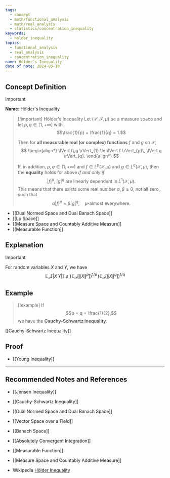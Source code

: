 ```yaml
---
tags:
  - concept
  - math/functional_analysis
  - math/real_analysis
  - statistics/concentration_inequality
keywords:
  - holder_inequality
topics:
  - functional_analysis
  - real_analysis
  - concentration_inequality
name: Hölder's Inequality
date of note: 2024-05-10
---
```


## Concept Definition

>[!important]
>**Name**:  Hölder's Inequality

>[!important] Hölder's Inequality
>Let $(\mathcal{X}, \mathscr{F}, \mu)$ be a measure space and let $p ,q \in [1, +\infty]$ with $$\frac{1}{p} + \frac{1}{q} = 1.$$
>
>Then for **all measurable real (or complex) functions** $f$ and $g$ on $\mathcal{X}$,
>$$
>\begin{align*}
> \lVert f\,g \rVert_{1} \le \lVert f \rVert_{p}\, \lVert g \rVert_{q}.   
>\end{align*}
>$$
>
>If, in addition, $p, q \in (1, +\infty)$ and $f\in L^p(\mathcal{X}, \mu)$ and $g\in L^q(\mathcal{X}, \mu)$, then the **equality** holds for above *if and only if* $$|f|^p, \; |g|^{q} \text{ are linearly dependent in } L^1(\mathcal{X}, \mu).$$ This means that there exists some real number $\alpha, \beta \ge 0,$ not all zero, such that 
>$$
>\alpha \lvert f \rvert^{p} = \beta \lvert g \rvert^{q}, \quad \mu\text{-almost everywhere.}  
>$$

- [[Dual Normed Space and Dual Banach Space]]
- [[Lp Space]]
- [[Measure Space and Countably Additive Measure]]
- [[Measurable Function]]





## Explanation

>[!important]
>For random variables $X$ and $Y$, we have
>$$
>  \mathbb{E}_{ \mathcal{P} }\left[ \lvert X\,Y \rvert  \right] \le \left( \mathbb{E}_{ \mathcal{P} }\left[ \lVert X \rVert^p  \right] \right)^{1/p} \,\left( \mathbb{E}_{ \mathcal{P} }\left[ \lVert X \rVert^q  \right] \right)^{1/q}
>$$




## Example

>[!example]
>If $$p = q = \frac{1}{2},$$ we have the **Cauchy-Schwartz inequality**.

[[Cauchy-Schwartz Inequality]]

## Proof

- [[Young Inequality]]



-----------
##  Recommended Notes and References

- [[Jensen Inequality]]
- [[Cauchy-Schwartz Inequality]]


- [[Dual Normed Space and Dual Banach Space]]
- [[Vector Space over a Field]]
- [[Banach Space]]

- [[Absolutely Convergent Integration]]
- [[Measurable Function]]
- [[Measure Space and Countably Additive Measure]]


- Wikipedia [Hölder Inequality](https://en.wikipedia.org/wiki/H%C3%B6lder%27s_inequality)